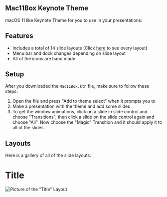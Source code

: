 ## Mac11Box Keynote Theme
macOS 11 like Keynote Theme for you to use in your presentations.

## Features
- Includes a total of 14 slide layouts (Click [here](#Layouts) to see every layout)
- Menu bar and dock changes depending on slide layout
- All of the icons are hand made

## Setup
After you downloaded the `Mac11Box.kth` file, make sure to follow these steps:
<ol>
  <li>Open the file and press "Add to theme select" when it prompts you to</li>
  <li>Make a presentation with the theme and add some slides</li>
  <li>To get the window animations, click on a slide in slide control and choose "Transitions", then click a slide on the slide control again and choose "All". Now choose the "Magic" Transition and it should apply it to all of the slides.</li>
</ol>

## Layouts
Here is a gallery of all of the slide layouts:

# Title
![Picture of the "Title" Layout](/assets/Title.png)

